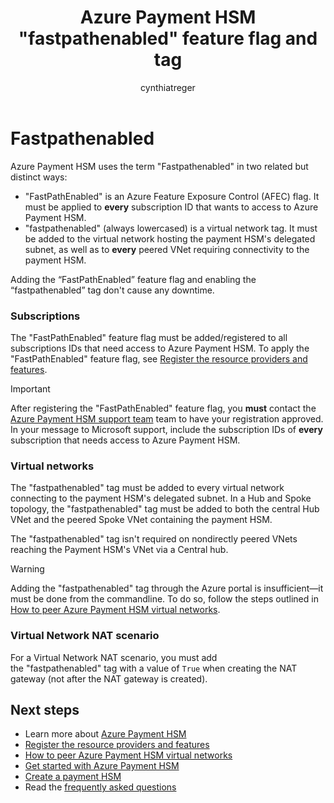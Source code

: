 ﻿---
title: Azure Payment HSM "fastpathenabled" feature flag and tag
description: The "fastpathenabled" feature flag and tag, as it relates to Azure Payment HSM and affiliated subscriptions and virtual networks
services: payment-hsm
author: cynthiatreger
ms.service: payment-hsm
ms.workload: security
ms.topic: article
ms.date: 03/25/2023
ms.author: ctreger

---

# Fastpathenabled

Azure Payment HSM uses the term "Fastpathenabled" in two related but distinct ways:

- "FastPathEnabled" is an Azure Feature Exposure Control (AFEC) flag. It must be applied to **every** subscription ID that wants to access to Azure Payment HSM.
- "fastpathenabled" (always lowercased) is a virtual network tag. It must be added to the virtual network hosting the payment HSM's delegated subnet, as well as to **every** peered VNet requiring connectivity to the payment HSM.

Adding the “FastPathEnabled” feature flag and enabling the “fastpathenabled” tag don't cause any downtime.

### Subscriptions

The "FastPathEnabled" feature flag must be added/registered to all subscriptions IDs that need access to Azure Payment HSM.  To apply the "FastPathEnabled" feature flag, see [Register the resource providers and features](register-payment-hsm-resource-providers.md).

> [!IMPORTANT]
> After registering the "FastPathEnabled" feature flag, you **must** contact the [Azure Payment HSM support team](support-guide.md#microsoft-support) team to have your registration approved. In your message to Microsoft support, include the subscription IDs of **every** subscription that needs access to Azure Payment HSM.

### Virtual networks

The "fastpathenabled" tag must be added to every virtual network connecting to the payment HSM's delegated subnet. In a Hub and Spoke topology, the "fastpathenabled" tag must be added to both the central Hub VNet and the peered Spoke VNet containing the payment HSM.

The "fastpathenabled" tag isn't required on nondirectly peered VNets reaching the Payment HSM's VNet via a Central hub.

> [!WARNING]
> Adding the "fastpathenabled" tag through the Azure portal is insufficient—it must be done from the commandline. To do so, follow the steps outlined in [How to peer Azure Payment HSM virtual networks](peer-vnets.md?tabs=azure-cli).

### Virtual Network NAT scenario

For a Virtual Network NAT scenario, you must add the "fastpathenabled" tag with a value of `True` when creating the NAT gateway (not after the NAT gateway is created).

## Next steps

- Learn more about [Azure Payment HSM](overview.md)
- [Register the resource providers and features](register-payment-hsm-resource-providers.md)
- [How to peer Azure Payment HSM virtual networks](peer-vnets.md?tabs=azure-cli)
- [Get started with Azure Payment HSM](getting-started.md)
- [Create a payment HSM](create-payment-hsm.md)
- Read the [frequently asked questions](faq.yml)
